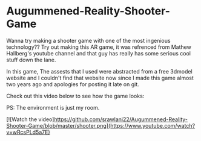 # Augummened-Reality-Shooter-Game


Wanna try making a shooter game with one of the most ingenious technology??
Try out making this AR game, it was refrenced from Mathew Hallberg's youtube channel and that guy has really has some serious cool stuff
down the lane.

In this game, The assests that I used were abstracted from a free 3dmodel website and I couldn't find that website now since I made this 
game almost two years ago and apologies for posting it late on git.

Check out this video below to see how the game looks:

PS: The environment is just my room.

[![Watch the video]https://github.com/srawlani22/Augummened-Reality-Shooter-Game/blob/master/shooter.png](https://www.youtube.com/watch?v=wRcsPLd5a7E)
